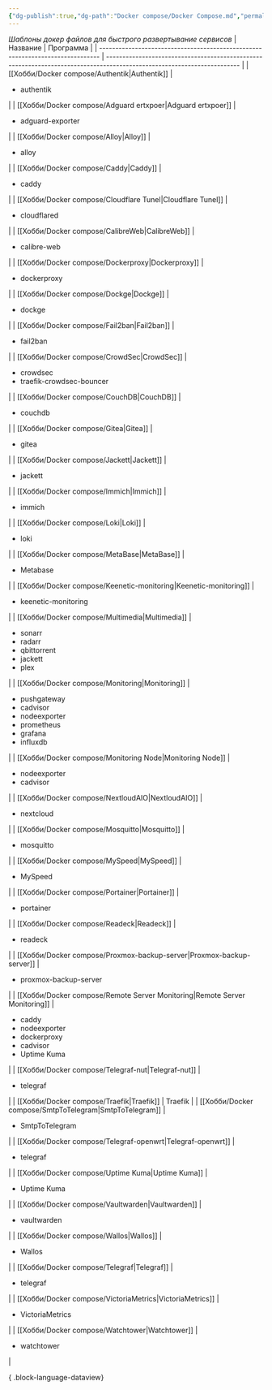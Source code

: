 ```yaml
---
{"dg-publish":true,"dg-path":"Docker compose/Docker Compose.md","permalink":"/docker-compose/docker-compose/","created":"2024-07-04 00:42","updated":"2024-09-28T02:25:34+03:00"}
---
```



*Шаблоны докер файлов для быстрого развертывание сервисов*
| Название                                                                       | Программа                                                                                                               |
| ------------------------------------------------------------------------------ | ----------------------------------------------------------------------------------------------------------------------- |
| [[Хобби/Docker compose/Authentik\|Authentik]]                               | <ul><li>authentik</li></ul>                                                                                             |
| [[Хобби/Docker compose/Adguard ertxpoer\|Adguard ertxpoer]]                 | <ul><li>adguard-exporter</li></ul>                                                                                      |
| [[Хобби/Docker compose/Alloy\|Alloy]]                                       | <ul><li>alloy</li></ul>                                                                                                 |
| [[Хобби/Docker compose/Caddy\|Caddy]]                                       | <ul><li>caddy</li></ul>                                                                                                 |
| [[Хобби/Docker compose/Cloudflare Tunel\|Cloudflare Tunel]]                 | <ul><li>cloudflared</li></ul>                                                                                           |
| [[Хобби/Docker compose/CalibreWeb\|CalibreWeb]]                             | <ul><li>calibre-web</li></ul>                                                                                           |
| [[Хобби/Docker compose/Dockerproxy\|Dockerproxy]]                           | <ul><li>dockerproxy</li></ul>                                                                                           |
| [[Хобби/Docker compose/Dockge\|Dockge]]                                     | <ul><li>dockge</li></ul>                                                                                                |
| [[Хобби/Docker compose/Fail2ban\|Fail2ban]]                                 | <ul><li>fail2ban</li></ul>                                                                                              |
| [[Хобби/Docker compose/CrowdSec\|CrowdSec]]                                 | <ul><li>crowdsec</li><li>traefik-crowdsec-bouncer</li></ul>                                                             |
| [[Хобби/Docker compose/CouchDB\|CouchDB]]                                   | <ul><li>couchdb</li></ul>                                                                                               |
| [[Хобби/Docker compose/Gitea\|Gitea]]                                       | <ul><li>gitea</li></ul>                                                                                                 |
| [[Хобби/Docker compose/Jackett\|Jackett]]                                   | <ul><li>jackett</li></ul>                                                                                               |
| [[Хобби/Docker compose/Immich\|Immich]]                                     | <ul><li>immich</li></ul>                                                                                                |
| [[Хобби/Docker compose/Loki\|Loki]]                                         | <ul><li>loki</li></ul>                                                                                                  |
| [[Хобби/Docker compose/MetaBase\|MetaBase]]                                 | <ul><li>Metabase</li></ul>                                                                                              |
| [[Хобби/Docker compose/Keenetic-monitoring\|Keenetic-monitoring]]           | <ul><li>keenetic-monitoring</li></ul>                                                                                   |
| [[Хобби/Docker compose/Multimedia\|Multimedia]]                             | <ul><li>sonarr</li><li>radarr</li><li>qbittorrent</li><li>jackett</li><li>plex</li></ul>                                |
| [[Хобби/Docker compose/Monitoring\|Monitoring]]                             | <ul><li>pushgateway</li><li>cadvisor</li><li>nodeexporter</li><li>prometheus</li><li>grafana</li><li>influxdb</li></ul> |
| [[Хобби/Docker compose/Monitoring Node\|Monitoring Node]]                   | <ul><li>nodeexporter</li><li>cadvisor</li></ul>                                                                         |
| [[Хобби/Docker compose/NextloudAIO\|NextloudAIO]]                           | <ul><li>nextcloud</li></ul>                                                                                             |
| [[Хобби/Docker compose/Mosquitto\|Mosquitto]]                               | <ul><li>mosquitto</li></ul>                                                                                             |
| [[Хобби/Docker compose/MySpeed\|MySpeed]]                                   | <ul><li>MySpeed</li></ul>                                                                                               |
| [[Хобби/Docker compose/Portainer\|Portainer]]                               | <ul><li>portainer</li></ul>                                                                                             |
| [[Хобби/Docker compose/Readeck\|Readeck]]                                   | <ul><li>readeck</li></ul>                                                                                               |
| [[Хобби/Docker compose/Proxmox-backup-server\|Proxmox-backup-server]]       | <ul><li>proxmox-backup-server</li></ul>                                                                                 |
| [[Хобби/Docker compose/Remote Server Monitoring\|Remote Server Monitoring]] | <ul><li>caddy</li><li>nodeexporter</li><li>dockerproxy</li><li>cadvisor</li><li>Uptime Kuma</li></ul>                   |
| [[Хобби/Docker compose/Telegraf-nut\|Telegraf-nut]]                         | <ul><li>telegraf</li></ul>                                                                                              |
| [[Хобби/Docker compose/Traefik\|Traefik]]                                   | Traefik                                                                                                                 |
| [[Хобби/Docker compose/SmtpToTelegram\|SmtpToTelegram]]                     | <ul><li>SmtpToTelegram</li></ul>                                                                                        |
| [[Хобби/Docker compose/Telegraf-openwrt\|Telegraf-openwrt]]                 | <ul><li>telegraf</li></ul>                                                                                              |
| [[Хобби/Docker compose/Uptime Kuma\|Uptime Kuma]]                           | <ul><li>Uptime Kuma</li></ul>                                                                                           |
| [[Хобби/Docker compose/Vaultwarden\|Vaultwarden]]                           | <ul><li>vaultwarden</li></ul>                                                                                           |
| [[Хобби/Docker compose/Wallos\|Wallos]]                                     | <ul><li>Wallos</li></ul>                                                                                                |
| [[Хобби/Docker compose/Telegraf\|Telegraf]]                                 | <ul><li>telegraf</li></ul>                                                                                              |
| [[Хобби/Docker compose/VictoriaMetrics\|VictoriaMetrics]]                   | <ul><li>VictoriaMetrics</li></ul>                                                                                       |
| [[Хобби/Docker compose/Watchtower\|Watchtower]]                             | <ul><li>watchtower</li></ul>                                                                                            |

{ .block-language-dataview}
